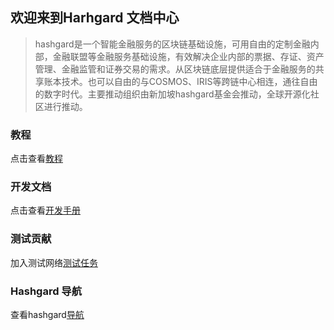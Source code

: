 ## 欢迎来到Harhgard 文档中心





> hashgard是一个智能金融服务的区块链基础设施，可用自由的定制金融内部，金融联盟等金融服务基础设施，有效解决企业内部的票据、存证、资产管理、金融监管和证券交易的需求。从区块链底层提供适合于金融服务的共享账本技术。也可以自由的与COSMOS、IRIS等跨链中心相连，通往自由的数字时代。主要推动组织由新加坡hashgard基金会推动，全球开源化社区进行推动。



###  教程

点击查看[教程](../learn/README.md)



### 开发文档

点击查看[开发手册](/dev/README.md)



### 测试贡献

加入测试网络[测试任务](/test/README.md)



### Hashgard 导航

查看hashgard[导航](/learn/UsersGuide/hashgardNav.md)





